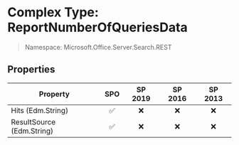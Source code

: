 # Complex Type: ReportNumberOfQueriesData

> Namespace: Microsoft.Office.Server.Search.REST

## Properties

Property | SPO | SP 2019 | SP 2016 | SP 2013
----------|:---:|:-------:|:-------:|:-------:
Hits (Edm.String) | ✅ | ❌ | ❌ | ❌
ResultSource (Edm.String) | ✅ | ❌ | ❌ | ❌